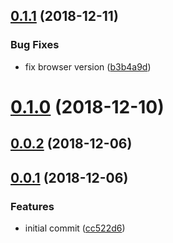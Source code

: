## [0.1.1](https://github.com/hugomrdias/iso-url/compare/v0.1.0...v0.1.1) (2018-12-11)


### Bug Fixes

* fix browser version ([b3b4a9d](https://github.com/hugomrdias/iso-url/commit/b3b4a9d))



# [0.1.0](https://github.com/hugomrdias/iso-url/compare/v0.0.2...v0.1.0) (2018-12-10)



## [0.0.2](https://github.com/hugomrdias/iso-url/compare/v0.0.1...v0.0.2) (2018-12-06)



## [0.0.1](https://github.com/hugomrdias/iso-url/compare/cc522d6...v0.0.1) (2018-12-06)


### Features

* initial commit ([cc522d6](https://github.com/hugomrdias/iso-url/commit/cc522d6))



